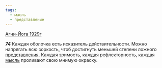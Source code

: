 ```yaml
---
tags:
  - мысль
  - представление
---
```


[Агни-Йога 1929г](https://127.0.0.1:4002/agni/1929)

___74___
Каждая оболочка есть исказитель действительности. Можно напрягать всю зоркость, чтоб достигнуть меньшей степени ложного [представления](../../../tags/#представление). Каждая зримость, каждая рефлекторность, каждая [мысль](../../../tags/#мысль) проливают свою мнимую окраску.